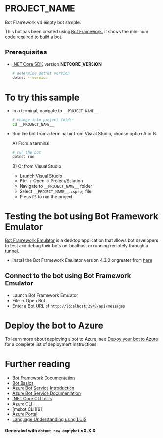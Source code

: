 ﻿# __PROJECT_NAME__
Bot Framework v4 empty bot sample.

This bot has been created using [Bot Framework][1], it shows the minimum code required to build a bot.

## Prerequisites
- [.NET Core SDK][4] version __NETCORE_VERSION__
	```bash
	# determine dotnet version
	dotnet --version
	```

# To try this sample
- In a terminal, navigate to `__PROJECT_NAME__`
    ```bash
    # change into project folder
	cd __PROJECT_NAME__
    ```
- Run the bot from a terminal or from Visual Studio, choose option A or B.

	A) From a terminal
	```bash
	# run the bot
	dotnet run
	```

	B) Or from Visual Studio
	- Launch Visual Studio
	- File -> Open -> Project/Solution
	- Navigate to `__PROJECT_NAME__` folder
	- Select `__PROJECT_NAME__.csproj` file
	- Press `F5` to run the project

# Testing the bot using Bot Framework Emulator
[Bot Framework Emulator][5] is a desktop application that allows bot developers to test and debug their bots on localhost or running remotely through a tunnel.

- Install the Bot Framework Emulator version 4.3.0 or greater from [here][6]

## Connect to the bot using Bot Framework Emulator
- Launch Bot Framework Emulator
- File -> Open Bot
- Enter a Bot URL of `http://localhost:3978/api/messages`

# Deploy the bot to Azure
To learn more about deploying a bot to Azure, see [Deploy your bot to Azure][40] for a complete list of deployment instructions.

# Further reading
- [Bot Framework Documentation][20]
- [Bot Basics][32]
- [Azure Bot Service Introduction][21]
- [Azure Bot Service Documentation][22]
- [.NET Core CLI tools][23]
- [Azure CLI][7]
- [msbot CLI][9]
- [Azure Portal][10]
- [Language Understanding using LUIS][11]

#### Generated with `dotnet new emptybot` __vX.X.X__

[1]: https://dev.botframework.com
[4]: https://dotnet.microsoft.com/download
[5]: https://github.com/microsoft/botframework-emulator
[6]: https://github.com/Microsoft/BotFramework-Emulator/releases
[7]: https://docs.microsoft.com/en-us/cli/azure/?view=azure-cli-latest
[8]: https://docs.microsoft.com/en-us/cli/azure/install-azure-cli?view=azure-cli-latest
[10]: https://portal.azure.com
[11]: https://www.luis.ai
[20]: https://docs.botframework.com
[21]: https://docs.microsoft.com/en-us/azure/bot-service/bot-service-overview-introduction?view=azure-bot-service-4.0
[22]: https://docs.microsoft.com/en-us/azure/bot-service/?view=azure-bot-service-4.0
[23]: https://docs.microsoft.com/en-us/dotnet/core/tools/?tabs=netcore2x
[32]: https://docs.microsoft.com/en-us/azure/bot-service/bot-builder-basics?view=azure-bot-service-4.0
[40]: https://aka.ms/azuredeployment
